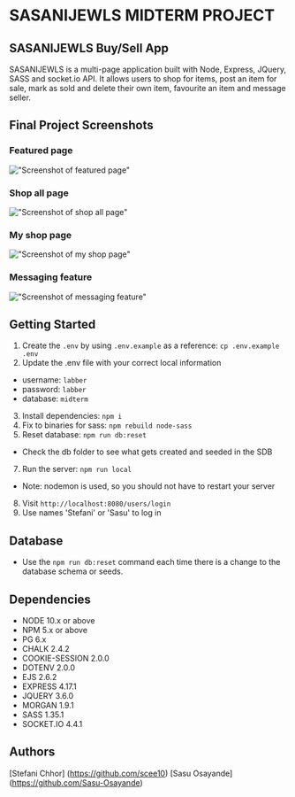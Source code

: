 SASANIJEWLS MIDTERM PROJECT 
===========================

## SASANIJEWLS Buy/Sell App
SASANIJEWLS is a multi-page application built with Node, Express, JQuery, SASS and socket.io API. It allows users to shop for items, post an item for sale, mark as sold and delete their own item, favourite an item and message seller.   

## Final Project Screenshots 

### Featured page 
!["Screenshot of featured page"](https://github.com/scee10/buy-sell-midterm-project/blob/master/docs/screenshot-featured-page.png?raw=true)

### Shop all page 
!["Screenshot of shop all page"](https://github.com/scee10/buy-sell-midterm-project/blob/master/docs/screenshot-shop-all-page.png?raw=true)

### My shop page 
!["Screenshot of my shop page"](https://github.com/scee10/buy-sell-midterm-project/blob/master/docs/screenshot-my-shop-page.png?raw=true)

### Messaging feature
!["Screenshot of messaging feature"](https://github.com/scee10/buy-sell-midterm-project/blob/master/docs/screenshot-messaging-feature.png?raw=true)

## Getting Started

1. Create the `.env` by using `.env.example` as a reference: `cp .env.example .env`
2. Update the .env file with your correct local information 
  - username: `labber` 
  - password: `labber` 
  - database: `midterm`
3. Install dependencies: `npm i`
4. Fix to binaries for sass: `npm rebuild node-sass`
5. Reset database: `npm run db:reset`
  - Check the db folder to see what gets created and seeded in the SDB
7. Run the server: `npm run local`
  - Note: nodemon is used, so you should not have to restart your server
8. Visit `http://localhost:8080/users/login`
9. Use names 'Stefani' or 'Sasu' to log in

## Database

- Use the `npm run db:reset` command each time there is a change to the database schema or seeds. 

## Dependencies

- NODE 10.x or above
- NPM 5.x or above
- PG 6.x
- CHALK 2.4.2
- COOKIE-SESSION 2.0.0
- DOTENV 2.0.0
- EJS 2.6.2
- EXPRESS 4.17.1
- JQUERY 3.6.0
- MORGAN 1.9.1
- SASS 1.35.1
- SOCKET.IO 4.4.1

## Authors

[Stefani Chhor] (https://github.com/scee10)
[Sasu Osayande] (https://github.com/Sasu-Osayande)

